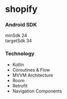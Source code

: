 # shopify
### Android SDK
minSdk 24  
targetSdk 34

### Technology 
- Kotlin
- Coroutines & Flow
- MVVM Architecture
- Room
- Retrofit
- Navigation Components 
